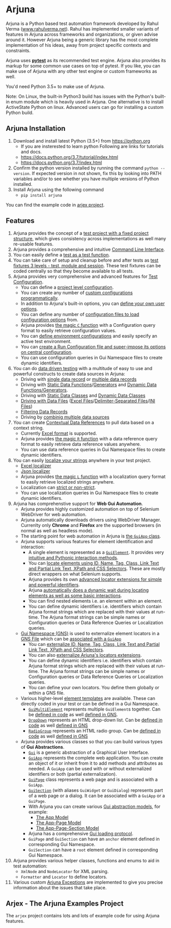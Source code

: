 # Arjuna

Arjuna is a Python based test automation framework developed by Rahul Verma (www.rahulverma.net). Rahul has implemented smaller variants of features in Arjuna across frameworks and organizations, or given advise around it. However Arjuna being a generic library has the most complete implementation of his ideas, away from project specific contexts and constraints.

Arjuna uses **[pytest](https://docs.pytest.org/en/latest/)** as its recommended test engine. Arjuna also provides its markup for some common use cases on top of pytest. If you like, you can make use of Arjuna with any other test engine or custom frameworks as well.

You'd need Python 3.5+ to make use of Arjuna.

Note: On Linux, the built-in Python3 build has issues with the Python's built-in enum module which is heavily used in Arjuna. One alternative is to install ActiveState Python on linux. Advanced users can go for installing a custom Python build.

## Arjuna Installation

1. Download and install latest Python (3.5+) from https://python.org
    * If you are insterested to learn python Following are links for tutorials and docs.
    + https://docs.python.org/3.7/tutorial/index.html
    + https://docs.python.org/3.7/index.html
2. Confirm the python version installed by running the command `python --version`. If expected version in not shown, fix this by looking into PATH variables and/or to see whether you have multiple versions of Python installed.
3. Install Arjuna using the following command
    * `pip install arjuna`

You can find the example code in [arjex project](https://github.com/rahul-verma/arjuna/tree/master/arjuna-samples/arjex).

## Features
1. Arjuna provides the concept of a [test project with a fixed project structure](https://github.com/rahul-verma/arjuna/blob/master/docs/ArjunaFeaturesDoc.md#arjuna-test-project), which gives consistency across implementations as well many re-usable features.
2. Arjuna provides a comprehensive and intuitive [Command Line Interface](https://github.com/rahul-verma/arjuna/blob/master/docs/ArjunaFeaturesDoc.md#arjuna-command-line-interface).
3. You can easily define a [test as a test function](https://github.com/rahul-verma/arjuna/blob/master/docs/ArjunaFeaturesDoc.md#defining-a-test-function).
4. You can take care of setup and cleanup before and after tests as [test fixtures 3 levels - test, module and session](https://github.com/rahul-verma/arjuna/blob/master/docs/ArjunaFeaturesDoc.md#defining-test-fixtures). These test fixtures can be coded centrally so that they become available to all tests.
5. Arjuna provides very comprehensive and advanced features for [Test Configuration](https://github.com/rahul-verma/arjuna/blob/master/docs/ArjunaFeaturesDoc.md#understanding-configuration-system-of-arjuna).
    - You can define a [project level configuration](https://github.com/rahul-verma/arjuna/blob/master/docs/ArjunaFeaturesDoc.md#projectconf---setting-project-level-configuration-options).
    - You can create any number of [custom configurations programmatically](https://github.com/rahul-verma/arjuna/blob/master/docs/ArjunaFeaturesDoc.md#configuration-builder---creating-custom-configurations).
    - In addition to Arjuna's built-in options, you can [define your own user options](https://github.com/rahul-verma/arjuna/blob/master/docs/ArjunaFeaturesDoc.md#defining-and-handling-user-options).
    - You can define any number of [configuration files to load configuration options](https://github.com/rahul-verma/arjuna/blob/master/docs/ArjunaFeaturesDoc.md#configuration-builder---adding-options-from-a-conf-file) from.
    - Arjuna provides [the magic `C` function](https://github.com/rahul-verma/arjuna/blob/master/docs/ArjunaFeaturesDoc.md#the-magic-c-function) with a Configuration query format to easily retrieve configuration values.
    - You can [define environment configurations](https://github.com/rahul-verma/arjuna/blob/master/docs/ArjunaFeaturesDoc.md#environment-configurations) and easily specify an active test environment.
    - You can [create a Run Configuration file and super-impose its options on central configuration](https://github.com/rahul-verma/arjuna/blob/master/docs/ArjunaFeaturesDoc.md#run-configuration--overriding-configuration-with-a-configuration-file-for-a-test-run).
    - You can use configuration queries in Gui Namespace files to create dynamic identifiers.
6. You can do [data driven testing](https://github.com/rahul-verma/arjuna/blob/master/docs/ArjunaFeaturesDoc.md#data-driven-testing) with a multitude of easy to use and powerful constructs to create data sources in Arjuna:
    - Driving with [single data record](https://github.com/rahul-verma/arjuna/blob/master/docs/ArjunaFeaturesDoc.md#single-data-record) or [multiple data records](https://github.com/rahul-verma/arjuna/blob/master/docs/ArjunaFeaturesDoc.md#multiple-data-records)
    - Driving with [Static Data Functions](https://github.com/rahul-verma/arjuna/blob/master/docs/ArjunaFeaturesDoc.md#driving-with-static-data-function)/[Generators](https://github.com/rahul-verma/arjuna/blob/master/docs/ArjunaFeaturesDoc.md#driving-with-static-data-generator) and [Dynamic Data Functions/Generators](https://github.com/rahul-verma/arjuna/blob/master/docs/ArjunaFeaturesDoc.md#driving-with-dynamic-data-function-or-generator).
    - Driving with [Static Data Classes](https://github.com/rahul-verma/arjuna/blob/master/docs/ArjunaFeaturesDoc.md#driving-with-static-data-classes) and [Dynamic Data Classes](https://github.com/rahul-verma/arjuna/blob/master/docs/ArjunaFeaturesDoc.md#driving-with-dynamic-data-classes)
    - [Driving with Data Files](https://github.com/rahul-verma/arjuna/blob/master/docs/ArjunaFeaturesDoc.md#driving-with-data-files) ([Excel Files](https://github.com/rahul-verma/arjuna/blob/master/docs/ArjunaFeaturesDoc.md#driving-with-excel-file)/[Delimiter-Separated Files](https://github.com/rahul-verma/arjuna/blob/master/docs/ArjunaFeaturesDoc.md#driving-with-delimiter-separated-file)/[INI Files](https://github.com/rahul-verma/arjuna/blob/master/docs/ArjunaFeaturesDoc.md#driving-with-ini-file))
    - [Filtering Data Records](https://github.com/rahul-verma/arjuna/blob/master/docs/ArjunaFeaturesDoc.md#driving-with-ini-file#data-files-with-exclude-filter-for-records)
    - Driving by [combinig multiple data sources](https://github.com/rahul-verma/arjuna/blob/master/docs/ArjunaFeaturesDoc.md#driving-with-multiple-data-sources)
7. You can create [Contextual Data References](https://github.com/rahul-verma/arjuna/blob/master/docs/ArjunaFeaturesDoc.md#contextual-data-references) to pull data based on a context string.
    - Currently [Excel format](https://github.com/rahul-verma/arjuna/blob/master/docs/ArjunaFeaturesDoc.md#excel-data-references) is supported.
    - Arjuna provides [the magic `R` function](https://github.com/rahul-verma/arjuna/blob/master/docs/ArjunaFeaturesDoc.md#the-magic-r-function) with a data reference query format to easily retrieve data reference values anywhere.
    - You can use data reference queries in Gui Namespace files to create dynamic identifiers.
8. You can easily [localize your strings](https://github.com/rahul-verma/arjuna/blob/master/docs/ArjunaFeaturesDoc.md#localizing-strings) anywhere in your test project.
    - [Excel localizer](https://github.com/rahul-verma/arjuna/blob/master/docs/ArjunaFeaturesDoc.md#excel-based-localization)
    - [Json localizer](https://github.com/rahul-verma/arjuna/blob/master/docs/ArjunaFeaturesDoc.md#json-based-localization)
    - Arjuna provides [the magic `L` function](https://github.com/rahul-verma/arjuna/blob/master/docs/ArjunaFeaturesDoc.md#the-l-function-for-localization) with a localization query format to easily retrieve localized strings anywhere.
    - Localization can [strict or non-strict](https://github.com/rahul-verma/arjuna/blob/master/docs/ArjunaFeaturesDoc.md#strict-vs-non-strict-mode-for-localization).
    - You can use localization queries in Gui Namespace files to create dynamic identifiers.
9. Arjuna has comprehenstive support for **Web Gui Automation**.
    - Arjuna provides highly customized automation on top of Selenium WebDriver for web automation.
    - Arjuna automatically downloads drivers using WebDriver Manager. Currenlty only **Chrome** and **Firefox** are the supported browsers (in normal as well as headless mode).
    - The starting point for web automation in Arjuna is [the `GuiApp` class](https://github.com/rahul-verma/arjuna/blob/master/docs/ArjunaFeaturesDoc.md#the-webapp-class).
    - Arjuna supports various features for element identification and interaction:
        - A single element is represented as a [`GuiElement`](https://github.com/rahul-verma/arjuna/blob/master/docs/ArjunaFeaturesDoc.md#guielement-and-the-element-template). It provides very [intuitive and Pythonic interaction methods](https://github.com/rahul-verma/arjuna/blob/master/docs/ArjunaFeaturesDoc.md#interaction-with-guielement).
        - You can [locate elements using ID, Name, Tag, Class, Link Text and Partial Link Text, XPath and CSS Selectors](https://github.com/rahul-verma/arjuna/blob/master/docs/ArjunaFeaturesDoc.md#locators---using-id--name--tag--class--link-text--partial-link-text--xpath-and-css-selectors). These are mostly direct wrappers on what Selenium supports.
        - Arjuna provides its own [advanced locator extensions for simple and powerful identifiers](https://github.com/rahul-verma/arjuna/blob/master/docs/ArjunaFeaturesDoc.md#locators---arjunas-locator-extensions).
        - Arjuna [automatically does a dynamic wait during locating elements as well as some basic interactions](https://github.com/rahul-verma/arjuna/blob/master/docs/ArjunaFeaturesDoc.md#automatic-dynamic-waiting).
        - You can find nested elements i.e. an element within an element.
        - You can define dynamic identifiers i.e. identifiers which contain Arjuna format strings which are replaced with their values at run-time. The Arjuna format strings can be simple names or Configuration queries or Data Reference Queries or Localization queries.
    - [Gui Namespace (GNS)](https://github.com/rahul-verma/arjuna/blob/master/docs/ArjunaFeaturesDoc.md#gui-namespace---externalizing-locators) is used to externalize element locators in a [GNS File](https://github.com/rahul-verma/arjuna/blob/master/docs/ArjunaFeaturesDoc.md#the-gns-file) which can be [associated with a `GuiApp`](https://github.com/rahul-verma/arjuna/blob/master/docs/ArjunaFeaturesDoc.md#associating-gns-file-with-webapp)
        - You can [externalize ID, Name, Tag, Class, Link Text and Partial Link Text, XPath and CSS Selectors](https://github.com/rahul-verma/arjuna/blob/master/docs/ArjunaFeaturesDoc.md#externalizing-id--name--tag--class--link-text--partial-link-text--xpath-and-css-selector).
        - You can also [externalize Arjuna's locators extensions](https://github.com/rahul-verma/arjuna/blob/master/docs/ArjunaFeaturesDoc.md#externalizing-arjunas-locator-extensions).
        - You can define dynamic identifiers i.e. identifiers which contain Arjuna format strings which are replaced with their values at run-time. The Arjuna format strings can be simple names or Configuration queries or Data Reference Queries or Localization queries.
        - You can define your own locators. You define them globally or within a GNS file.
    - Various higher-level [element templates](https://github.com/rahul-verma/arjuna/blob/master/docs/ArjunaFeaturesDoc.md#element-templates) are available. These can directly coded in your test or can be defined in a Gui Namespace.
        - [`GuiMultiElement`](https://github.com/rahul-verma/arjuna/blob/master/docs/ArjunaFeaturesDoc.md#guimultielement---handling-multiple-guielements-together) represents multiple `GuiElement`s together. Can be [defined in code](https://github.com/rahul-verma/arjuna/blob/master/docs/ArjunaFeaturesDoc.md#defining-and-using-a-guimultielement-in-code) as well [defined in GNS](https://github.com/rahul-verma/arjuna/blob/master/docs/ArjunaFeaturesDoc.md#defining-guimultielement-in-gns-and-using-it-in-code).
        - [`DropDown`](https://github.com/rahul-verma/arjuna/blob/master/docs/ArjunaFeaturesDoc.md#dropdown---handling-default-html-select) represents an HTML drop-down list. Can be [defined in code](https://github.com/rahul-verma/arjuna/blob/master/docs/ArjunaFeaturesDoc.md#defining-and-using-a-dropdown-in-code) as well [defined in GNS](https://github.com/rahul-verma/arjuna/blob/master/docs/ArjunaFeaturesDoc.md#defining-dropdown-in-gns-and-using-it-in-code)
        - [`RadioGroup`](https://github.com/rahul-verma/arjuna/blob/master/docs/ArjunaFeaturesDoc.md#radiogroup---handling-default-html-radio-group) represents an HTML radio group. Can be [defined in code](https://github.com/rahul-verma/arjuna/blob/master/docs/ArjunaFeaturesDoc.md#defining-and-using-a-radiogroup-in-code) as well [defined in GNS](https://github.com/rahul-verma/arjuna/blob/master/docs/ArjunaFeaturesDoc.md#defining-radiogroup-in-gns-and-using-it-in-code)
    - Arjuna provides various classes so that you can build various types of **Gui Abstractions**.
        - [`Gui`](https://github.com/rahul-verma/arjuna/blob/master/docs/ArjunaFeaturesDoc.md#concept-of-gui-in-arjuna) is a generic abstraction of a Graphical User Interface.
        - [`GuiApp`](https://github.com/rahul-verma/arjuna/blob/master/docs/ArjunaFeaturesDoc.md#the-guiapp-class) represents the complete web application. You can create an object of it or inherit from it to add methods and attributes as needed. A `GuiApp` can be used with or without externalized identifiers or both (partial externalization).
        - [`GuiPage`](https://github.com/rahul-verma/arjuna/blob/master/docs/ArjunaFeaturesDoc.md#the-guipage-class) class represents a web page and is associated with a `GuiApp`. 
        - [`GuiSection`](https://github.com/rahul-verma/arjuna/blob/master/docs/ArjunaFeaturesDoc.md#the-guisection-class) (with aliases `GuiWidget` or `GuiDialog`) represents part of a web page or a dialog. It can be associated with a `GuiApp` or a `GuiPage`.
        - With Arjuna you can create various [Gui abstraction models](https://github.com/rahul-verma/arjuna/blob/master/docs/ArjunaFeaturesDoc.md#gui-abstraction-models), for example:
            - [The App Model](https://github.com/rahul-verma/arjuna/blob/master/docs/ArjunaFeaturesDoc.md#app-model-using-app-class)
            - [The App-Page Model](https://github.com/rahul-verma/arjuna/blob/master/docs/ArjunaFeaturesDoc.md#app-page-model-using-guiapp-and-guipage-classes)
            - [The App-Page-Section Model](https://github.com/rahul-verma/arjuna/blob/master/docs/ArjunaFeaturesDoc.md#app-page-section-model-using-guiapp--guipage-and-guisection-classes)
        - Arjuna has a comprehensive [Gui loading protocol](https://github.com/rahul-verma/arjuna/blob/master/docs/ArjunaFeaturesDoc.md#arjunas-gui-loading-model).
        - `GuiPage` and `GuiSection` can have an `anchor` element defined in corresponding Gui Namespace. 
        - `GuiSection` can have a `root` element defined in corresponding Gui Namespace.
10. Arjuna provides various helper classes, functions and enums to aid in test automation:
    - `XmlNode` and `NodeLocator` for XML parsing.
    - `Formatter` and `Locator` to define locators.
11. Various custom [Arjuna Exceptions](https://github.com/rahul-verma/arjuna/blob/master/docs/ArjunaFeaturesDoc.md#arjuna-exceptions) are implemented to give you precise information about the issues that take place.

## Arjex - The Arjuna Examples Project
The `arjex` project contains lots and lots of example code for using Arjuna features.